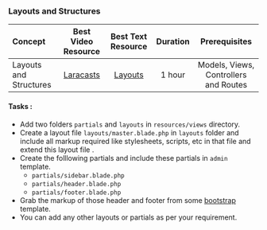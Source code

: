 ### Layouts and Structures

Concept | Best Video Resource | Best Text Resource | Duration | Prerequisites
:-- | :--: | :--: | :--: | :--:
Layouts and Structures | [Laracasts](https://laracasts.com/series/laravel-from-scratch-2017/episodes/10) | [Layouts](https://laravel.com/docs/5.4/blade#template-inheritance) | 1 hour | Models, Views, Controllers and Routes

#### Tasks :
- Add two folders `partials` and `layouts` in `resources/views` directory.
- Create a layout file `layouts/master.blade.php` in `layouts` folder and include all markup required like stylesheets, scripts, etc in that file and extend this layout file .
- Create the folllowing partials and include these partials in `admin` template.
    - `partials/sidebar.blade.php`
    - `partials/header.blade.php`
    - `partials/footer.blade.php`
- Grab the markup of those header and footer from some [bootstrap](https://getbootstrap.com/examples/blog/) template.  
- You can add any other layouts or partials as per your requirement.
